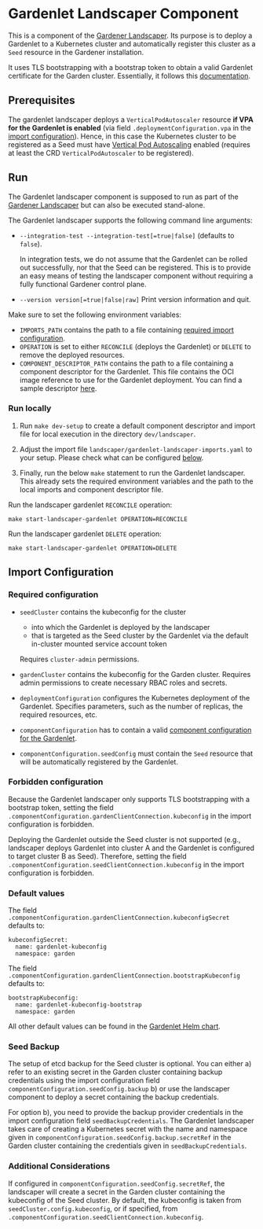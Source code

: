 # Gardenlet Landscaper Component

This is a component of the [Gardener Landscaper](https://github.com/gardener/landscaper).
Its purpose is to deploy a Gardenlet to a Kubernetes cluster
and automatically register this cluster as a `Seed` resource in the Gardener installation.

It uses TLS bootstrapping with a bootstrap token to obtain a valid Gardenlet certificate for the Garden cluster.
Essentially, it follows this [documentation](../../../docs/deployment/deploy_gardenlet_manually.md).

## Prerequisites

The gardenlet landscaper deploys a `VerticalPodAutoscaler` resource
**if VPA for the Gardenlet is enabled** (via  field `.deploymentConfiguration.vpa` in the [import configuration](#import-configuration)).
Hence, in this case the Kubernetes cluster to be registered as a Seed must have 
[Vertical Pod Autoscaling](https://github.com/kubernetes/autoscaler/tree/master/vertical-pod-autoscaler) enabled 
(requires at least the CRD `VerticalPodAutoscaler` to be registered).

## Run

The Gardenlet landscaper component is supposed to run as part of the [Gardener Landscaper](https://github.com/gardener/landscaper) 
but can also be executed stand-alone.

The Gardenlet landscaper supports the following command line arguments:
- `--integration-test --integration-test[=true|false]` (defaults to `false`).

  In integration tests, we do not assume that the Gardenlet can be rolled out successfully,
  nor that the Seed can be registered.
  This is to provide an easy means of testing the landscaper component without requiring
  a fully functional Gardener control plane.
- `--version version[=true|false|raw]`
  Print version information and quit.
  
Make sure to set the following environment variables:
- `IMPORTS_PATH` contains the path to a file containing [required import configuration](#required-configuration).
- `OPERATION` is set to either `RECONCILE` (deploys the Gardenlet) or `DELETE` to remove the deployed resources.
- `COMPONENT_DESCRIPTOR_PATH` contains the path to a file containing a component descriptor for the Gardenlet. 
   This file contains the OCI image reference to use for the Gardenlet deployment.
   You can find a sample descriptor [here](example/run-locally/gardenlet-landscaper-component-descriptor-list.yaml).
  

### Run locally

1. Run `make dev-setup` to create a default component descriptor and import file for local execution 
in the directory `dev/landscaper`.

2. Adjust the import file `landscaper/gardenlet-landscaper-imports.yaml` to your setup.
Please check what can be configured [below](#import-configuration).

3. Finally, run the below `make` statement to run the Gardenlet landscaper. 
   This already sets the required environment variables and the path to the local imports and component descriptor file.

Run the landscaper gardenlet `RECONCILE` operation:

```
make start-landscaper-gardenlet OPERATION=RECONCILE
```

Run the landscaper gardenlet `DELETE` operation:
```
make start-landscaper-gardenlet OPERATION=DELETE
```

## Import Configuration

### Required configuration

- `seedCluster` contains the kubeconfig for the cluster
   - into which the Gardenlet is deployed by the landscaper
   - that is targeted as the Seed cluster by the Gardenlet via the default in-cluster mounted service account token
   
   Requires `cluster-admin` permissions. 
  
- `gardenCluster` contains the kubeconfig for the Garden cluster. Requires admin permissions to create necessary RBAC roles and secrets.
- `deploymentConfiguration` configures the Kubernetes deployment of the Gardenlet. Specifies parameters, such as the number of replicas, the required resources, etc.
- `componentConfiguration` has to contain a valid [component configuration for the Gardenlet](../../../example/20-componentconfig-gardenlet.yaml).
- `componentConfiguration.seedConfig` must contain the `Seed` resource that will be automatically registered by the Gardenlet. 

### Forbidden configuration 

Because the Gardenlet landscaper only supports TLS bootstrapping with a bootstrap token, setting the field
`.componentConfiguration.gardenClientConnection.kubeconfig` in the import configuration is forbidden.

Deploying the Gardenlet outside the Seed cluster is not supported (e.g., landscaper deploys Gardenlet into
cluster A and the Gardenlet is configured to target cluster B as Seed).
Therefore, setting the field `.componentConfiguration.seedClientConnection.kubeconfig` in the import configuration is forbidden.


### Default values 

The field `.componentConfiguration.gardenClientConnection.kubeconfigSecret` defaults to:

```
kubeconfigSecret:
  name: gardenlet-kubeconfig
  namespace: garden
```

The field `.componentConfiguration.gardenClientConnection.bootstrapKubeconfig` defaults to:

```
bootstrapKubeconfig:
  name: gardenlet-kubeconfig-bootstrap
  namespace: garden
```

All other default values can be found in the [Gardenlet Helm chart](../../../charts/gardener/gardenlet/values.yaml).

### Seed Backup

The setup of etcd backup for the Seed cluster is optional.
You can either
 a) refer to an existing secret in the Garden cluster containing backup credentials using the import configuration field `componentConfiguration.seedConfig.backup`
 b) or use the landscaper component to deploy a secret containing the backup credentials.

For option b), you need to provide the backup provider credentials in
the import configuration field `seedBackupCredentials`.
The Gardenlet landscaper takes care of creating a Kubernetes secret with the name and namespace given in `componentConfiguration.seedConfig.backup.secretRef`
in the Garden cluster containing the credentials given in `seedBackupCredentials`.

### Additional Considerations

If configured in `componentConfiguration.seedConfig.secretRef`, the landscaper will create a secret in 
the Garden cluster containing the kubeconfig of the Seed cluster.
By default, the kubeconfig is taken from `seedCluster.config.kubeconfig`, or if specified, from `.componentConfiguration.seedClientConnection.kubeconfig`.
